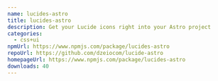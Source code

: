 ```yaml
---
name: lucides-astro
title: lucides-astro
description: Get your Lucide icons right into your Astro project
categories:
  - css+ui
npmUrl: https://www.npmjs.com/package/lucides-astro
repoUrl: https://github.com/dzeiocom/lucide-astro
homepageUrl: https://www.npmjs.com/package/lucides-astro
downloads: 40
---
```

